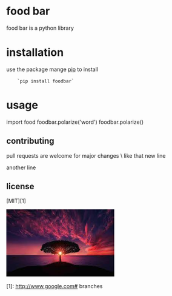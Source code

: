 # food bar 
food bar is a python library
# installation 
use the package mange [pip](http://wwww.google.com) to install

        `pip install foodbar`

# usage


import food
foodbar.polarize('word')
foodbar.polarize()

## contributing 
pull requests are welcome for major changes \ 
like that new line

another line 

## license 
[MIT][1]

![img](https://github.com/mohamed3teya/branches/blob/main/images/index.jpeg)


[1]: http://www.google.com# branches
